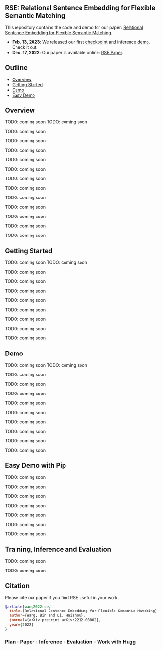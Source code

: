 ## RSE: Relational Sentence Embedding for Flexible Semantic Matching

This repository contains the code and demo for our paper: 
[Relational Sentence Embedding for Flexible Semantic Matching](https://arxiv.org/abs/2212.08802).

- **Feb. 13, 2023**: We released our first [checkpoint](demo/) and inference [demo](demo/). Check it out.
- **Dec. 17, 2022**: Our paper is available online: [RSE Paper](https://arxiv.org/abs/2212.08802).


## Outline

- [Overview](##Overview)
- [Getting Started](##getting-started)
- [Demo](##Demo)
- [Easy Demo](##Easy-Demo)



## Overview

TODO: coming soon
TODO: coming soon

TODO: coming soon

TODO: coming soon

TODO: coming soon

TODO: coming soon

TODO: coming soon

TODO: coming soon

TODO: coming soon

TODO: coming soon

TODO: coming soon

TODO: coming soon

TODO: coming soon

TODO: coming soon


## Getting Started

TODO: coming soon
TODO: coming soon

TODO: coming soon

TODO: coming soon

TODO: coming soon

TODO: coming soon

TODO: coming soon

TODO: coming soon

TODO: coming soon

TODO: coming soon


## Demo

TODO: coming soon
TODO: coming soon

TODO: coming soon

TODO: coming soon

TODO: coming soon

TODO: coming soon

TODO: coming soon

TODO: coming soon

TODO: coming soon

TODO: coming soon

TODO: coming soon


## Easy Demo with Pip

TODO: coming soon

TODO: coming soon

TODO: coming soon

TODO: coming soon

TODO: coming soon

TODO: coming soon

TODO: coming soon

## Training, Inference and Evaluation

TODO: coming soon

TODO: coming soon


## Citation

Please cite our paper if you find RSE useful in your work.

```bibtex
@article{wang2022rse,
  title={Relational Sentence Embedding for Flexible Semantic Matching},
  author={Wang, Bin and Li, Haizhou},
  journal={arXiv preprint arXiv:2212.08802},
  year={2022}
}
```



### Plan - Paper - Inference - Evaluation - Work with Hugg
